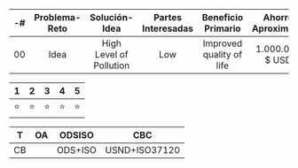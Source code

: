| -# | Problema-Reto | Solución-Idea | Partes Interesadas | Beneficio Primario | Ahorro Aproximado | Área de Impacto | Investigaciones | URL |
| :------: | :------: | :-----: | :-----: | :----: | :-----: | :-----: | :-----: | :-----: |
| 00 | Idea | High Level of Pollution | Low | Improved quality of life | 1.000.000 $ USD | Water | School | [URL](https://github.com/smartcitiescommunity/00/readme.md "URL of Idea") |

|1|2|3|4|5|
|-----|-----|-----|-----|-----|
|:star:	|:star:	|:star:	|:star:	|:star:	|

|T|OA|ODSISO|CBC|
|------------ | -------------|------------ |------------ |
|CB||ODS+ISO|USND+ISO37120|
